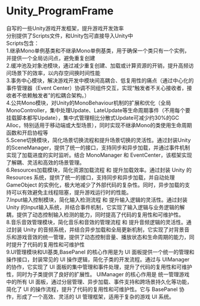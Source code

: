 # Unity_ProgramFrame
自写的一些Unity游戏开发框架，提升游戏开发效率  
分别提供了Scripts文件，和Unity包可直接导入Unity中  
Scripts包含：  
1.继承Mono单例基类和不继承Mono单例基类，用于确保一个类只有一个实例，并提供一个全局访问点，避免重复创建  
2.缓冲池及对象池模块，通过减少重复创建、加载或计算资源的开销，提升高频访问场景下的效率，以内存空间换时间性能  
3.事务中心模块，解决游戏开发中模块间高耦合、低复用性的痛点（通过中心化的事件管理器（Event Center）协调不同组件交互，实现“触发者不关心接收者，接收者不依赖触发者”的松耦合架构。）  
4.公共Mono模块，对Unity的MonoBehaviour机制的扩展和优化（全局MonoController，集中处理Update、LateUpdate等生命周期事件（不用每个要挂载脚本都写Update），集中式管理相比分散式Update可减少约30%的GC Alloc，特别适用于移动端或大型场景），同时实现不继承Mono的类使用生命周期函数和开启协程等  
5.Scene切换模块，简化场景切换流程和提升场景切换的灵活性。通过封装Unity的SceneManager，提供了统一的接口，支持同步和异步加载，并通过事件机制实现了加载进度的实时监听。结合 MonoManager 和 EventCenter，该框架实现了解耦、灵活和高效的场景管理。  
6.Resources加载模块，简化资源加载流程 和 提升加载效率。通过封装 Unity 的 Resources 系统，提供了统一的接口，支持同步和异步加载，并自动处理 GameObject 的实例化，极大地减少了外部代码的复杂性。同时，异步加载的支持可以有效避免主线程阻塞，提升游戏运行时的性能。  
7.Input输入控制模块，简化输入检测流程 和 提升输入逻辑的灵活性。通过封装 Unity 的Input输入系统，并结合事件机制，它实现了输入逻辑与业务逻辑的解耦，提供了动态控制输入检测的能力，同时提高了代码的复用性和可维护性。  
8.音乐音效管理模块，简化音乐和音效的管理流程 和 提升音频逻辑的灵活性。通过封装 Unity 的音频系统，并结合异步加载和全局更新机制，它实现了对背景音乐和游戏音效的统一管理，提供了动态控制音量、播放状态和生命周期的能力，同时提升了代码的复用性和可维护性  
9.UI管理模块和UI基类,BasePanel 的核心作用是为 UI 面板提供一个统一的管理和操作接口，封装常见的 UI 操作逻辑，简化子类的开发流程。通过与 UIManager 的协作，它实现了 UI 面板的集中管理和事件处理，提升了代码的复用性和可维护性，同时为子类提供了良好的扩展性。 UIManager 的核心作用是 统一管理游戏中的所有 UI 面板，通过分层管理、异步加载、事件支持和跨场景持久化等功能，简化了 UI 的操作流程，提升了代码的复用性和可维护性。它与 BasePanel 协作，形成了一个高效、灵活的 UI 管理框架，适用于复杂的游戏 UI 系统。
